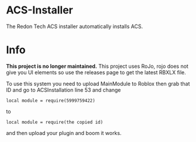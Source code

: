 # ACS-Installer
The Redon Tech ACS installer automatically installs ACS.

# Info
**This project is no longer maintained.**
This project uses RoJo, rojo does not give you UI elements so use the releases page to get the latest RBXLX file.

To use this system you need to upload MainModule to Roblox then grab that ID and go to ACSInstallation line 53 and change
```
local module = require(5999759422)
```
to
```
local module = require(the copied id)
```
and then upload your plugin and boom it works.